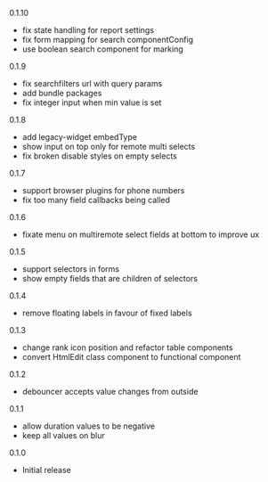 0.1.10
- fix state handling for report settings
- fix form mapping for search componentConfig
- use boolean search component for marking

0.1.9
- fix searchfilters url with query params
- add bundle packages
- fix integer input when min value is set

0.1.8
- add legacy-widget embedType
- show input on top only for remote multi selects
- fix broken disable styles on empty selects

0.1.7
- support browser plugins for phone numbers
- fix too many field callbacks being called

0.1.6
- fixate menu on multiremote select fields at bottom to improve ux

0.1.5
- support selectors in forms
- show empty fields that are children of selectors

0.1.4
- remove floating labels in favour of fixed labels

0.1.3
- change rank icon position and refactor table components
- convert HtmlEdit class component to functional component

0.1.2
- debouncer accepts value changes from outside

0.1.1
- allow duration values to be negative
- keep all values on blur

0.1.0
- Initial release

